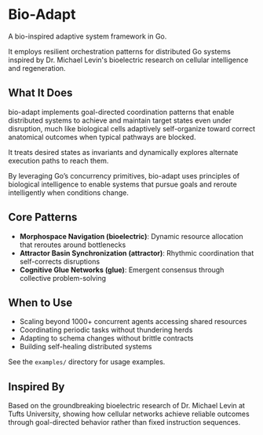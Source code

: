 # Bio-Adapt

A bio-inspired adaptive system framework in Go.

It employs resilient orchestration patterns for distributed Go systems inspired by Dr. Michael Levin's bioelectric research on cellular intelligence and regeneration.

## What It Does

bio-adapt implements goal-directed coordination patterns that enable distributed systems to achieve and maintain target states even under disruption, much like biological cells adaptively self-organize toward correct anatomical outcomes when typical pathways are blocked.

It treats desired states as invariants and dynamically explores alternate execution paths to reach them.

By leveraging Go’s concurrency primitives, bio-adapt uses principles of biological intelligence to enable systems that pursue goals and reroute intelligently when conditions change.

## Core Patterns

- **Morphospace Navigation (bioelectric)**: Dynamic resource allocation that reroutes around bottlenecks
- **Attractor Basin Synchronization (attractor)**: Rhythmic coordination that self-corrects disruptions
- **Cognitive Glue Networks (glue)**: Emergent consensus through collective problem-solving

## When to Use

- Scaling beyond 1000+ concurrent agents accessing shared resources
- Coordinating periodic tasks without thundering herds
- Adapting to schema changes without brittle contracts
- Building self-healing distributed systems

See the `examples/` directory for usage examples.

## Inspired By

Based on the groundbreaking bioelectric research of Dr. Michael Levin at Tufts University, showing how cellular networks achieve reliable outcomes through goal-directed behavior rather than fixed instruction sequences.

